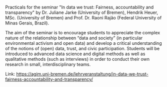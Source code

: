 Practicals for the seminar "In data we trust: Fairness, accountability and transparency" by Dr. Juliane Jarke (University of Bremen), Hendrik Heuer, MSc. (University of Bremen) and Prof. Dr. Raoni Rajão (Federal University of Minas Gerais, Brazil). 

The aim of the seminar is to encourage students to appreciate the complex nature of the relationship between “data and society” (in particular environmental activism and open data) and develop a critical understanding of the notions of (open) data, trust, and civic participation. Students will be introduced to advanced data science and digital methods as well as qualitative methods (such as interviews) in order to conduct their own research in small, interdisciplinary teams.

Link: https://agim.uni-bremen.de/lehrveranstaltung/in-data-we-trust-fairness-accountability-and-transparency/